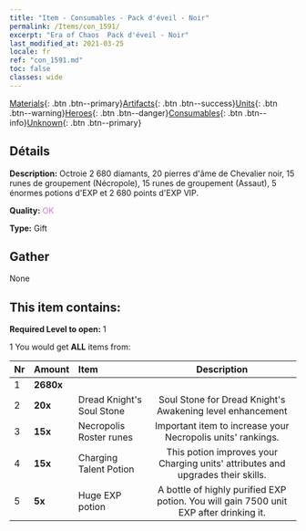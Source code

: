```yaml
---
title: "Item - Consumables - Pack d'éveil - Noir"
permalink: /Items/con_1591/
excerpt: "Era of Chaos  Pack d'éveil - Noir"
last_modified_at: 2021-03-25
locale: fr
ref: "con_1591.md"
toc: false
classes: wide
---
```

 [Materials](/fr/Items/){: .btn .btn--primary}[Artifacts](/fr/Items/Artifacts/){: .btn .btn--success}[Units](/fr/Items/Units/){: .btn .btn--warning}[Heroes](/fr/Items/Heroes/){: .btn .btn--danger}[Consumables](/fr/Items/Consumables/){: .btn .btn--info}[Unknown](/fr/Items/Unknown/){: .btn .btn--primary}

## Détails
 **Description:** Octroie 2 680 diamants, 20 pierres d'âme de Chevalier noir, 15 runes de groupement (Nécropole), 15 runes de groupement (Assaut), 5 énormes potions d'EXP et 2 680 points d'EXP VIP.

 **Quality:** <span style="color: #DA70D6">OK</span>

 **Type:** Gift

## Gather

  None

## This item contains:

 **Required Level to open:** 1

 1 You would get **ALL** items  from:

  | Nr | Amount |     Item    | Description |
  |:---|:-------|:------------|:-----------:|
  | 1 |  **2680x** | <i class="fas fa-gem"/> |  | 
  | 2 |  **20x** | Dread Knight's Soul Stone | Soul Stone for Dread Knight's Awakening level enhancement  | 
  | 3 |  **15x** | Necropolis Roster runes | Important item to increase your Necropolis units' rankings.  | 
  | 4 |  **15x** | Charging Talent Potion | This potion improves your Charging units' attributes and upgrades their skills.  | 
  | 5 |  **5x** | Huge EXP potion | A bottle of highly purified EXP potion. You will gain 7500 unit EXP after drinking it.  | 
